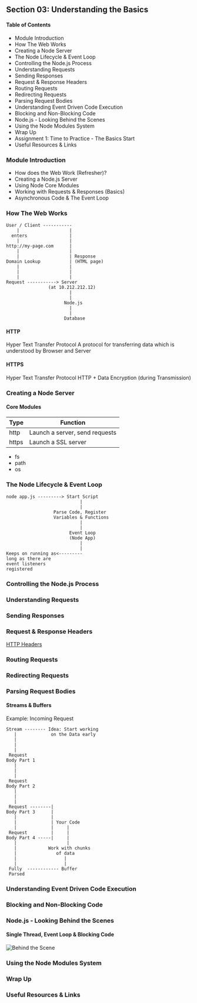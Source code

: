## Section 03: Understanding the Basics

#### Table of Contents
- Module Introduction
- How The Web Works
- Creating a Node Server
- The Node Lifecycle & Event Loop
- Controlling the Node.js Process
- Understanding Requests
- Sending Responses
- Request & Response Headers
- Routing Requests
- Redirecting Requests
- Parsing Request Bodies
- Understanding Event Driven Code Execution
- Blocking and Non-Blocking Code
- Node.js - Looking Behind the Scenes
- Using the Node Modules System
- Wrap Up
- Assignment 1: Time to Practice - The Basics Start
- Useful Resources & Links



### Module Introduction
- How does the Web Work (Refresher)?
- Creating a Node.js Server
- Using Node Core Modules
- Working with Requests & Responses (Basics)
- Asynchronous Code & The Event Loop


### How The Web Works
```
User / Client -----------  
    |                   |
  enters                |
    |                   |
http://my-page.com      |
    |                   |
    |                   | Response
Domain Lookup           | (HTML page)
    |                   |
    |                   |
    |                   |
Request -----------> Server
                (at 10.212.212.12)
                        |
                        |
                      Node.js
                        |
                        |
                      Database
```

#### HTTP
Hyper Text Transfer Protocol
A protocol for transferring data which is understood by Browser and Server

#### HTTPS
Hyper Text Transfer Protocol
HTTP + Data Encryption (during Transmission)


### Creating a Node Server

#### Core Modules
| Type  | Function                       |
|-------|--------------------------------|
| http  | Launch a server, send requests |
| https | Launch a SSL server            |

- fs
- path
- os

### The Node Lifecycle & Event Loop

```
node app.js ---------> Start Script
                            |
                            |
                  Parse Code, Register
                  Variables & Functions
                            |
                            |
                        Event Loop
                        (Node App)
                            |
                            |
Keeps on running as<---------
long as there are 
event listeners
registered
```

### Controlling the Node.js Process



### Understanding Requests



### Sending Responses



### Request & Response Headers

[HTTP Headers](https://developer.mozilla.org/en-US/docs/Web/HTTP/Headers)

### Routing Requests



### Redirecting Requests



### Parsing Request Bodies

#### Streams & Buffers

Example: Incoming Request
```
Stream -------- Idea: Start working
   |             on the Data early
   |
   |
   |
 Request
Body Part 1
   |
   |
   |
 Request
Body Part 2
   |
   |
   |
 Request --------|
Body Part 3      |
   |             |
   |             | Your Code
   |             |     |
 Request         |     |
Body Part 4 -----|     |
   |                   |
   |            Work with chunks
   |               of data
   |                  |
   |                  |
 Fully  ------------ Buffer
 Parsed 
```

### Understanding Event Driven Code Execution



### Blocking and Non-Blocking Code



### Node.js - Looking Behind the Scenes

#### Single Thread, Event Loop & Blocking Code

![Behind the Scene]()


### Using the Node Modules System



### Wrap Up



### Useful Resources & Links


